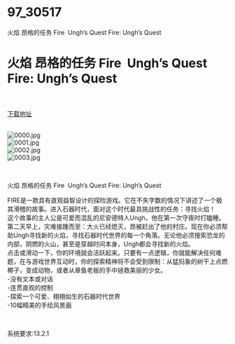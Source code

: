 # 97_30517
火焰 昂格的任务 Fire  Ungh’s Quest Fire: Ungh’s Quest
# 火焰 昂格的任务 Fire  Ungh’s Quest Fire: Ungh’s Quest
 <br/></br>
[下载地址](https://www.switch520.cc/article/30517 "下载地址")
<br/></br>

<p><img title="0000.jpg" src="https://www.switch520.cc/muke_img/2022_04_30_e65c6e687f095.jpg" alt="0000.jpg"><br>
<img title="0001.jpg" src="https://www.switch520.cc/muke_img/2022_04_30_7796a898b51b5.jpg" alt="0001.jpg"><br>
<img title="0002.jpg" src="https://www.switch520.cc/muke_img/2022_04_30_975fdfafce415.jpg" alt="0002.jpg"><br>
<img title="0003.jpg" src="https://www.switch520.cc/muke_img/2022_04_30_fd9251099dd28.jpg" alt="0003.jpg"></p>
<p>&nbsp;</p>
<p>火焰 昂格的任务 Fire&nbsp; Ungh’s Quest Fire: Ungh’s Quest</p>
<p>FIRE是一款具有直观益智设计的探险游戏。它在不失字数的情况下讲述了一个极其滑稽的故事。进入石器时代，面对这个时代最具挑战性的任务：寻找火焰！<br>
这个故事的主人公是可爱而混乱的尼安德特人Ungh，他在第一次守夜时打瞌睡。第二天早上，灾难接踵而至：大火已经熄灭，昂被赶出了他的村庄。现在你必须帮助Ungh寻找新的火焰，寻找石器时代世界的每一个角落。无论他必须搜索恐龙的内部，阴燃的火山，甚至是穿越时间本身，Ungh都会寻找新的火焰。<br>
点击或滑动一下，你的环境就会活跃起来。只要有一点逻辑，你就能解决任何难题，在与游戏世界互动时，你的探索精神将不会受到限制：从猛犸象的树干上点燃椰子，变成动物，或者从章鱼老板的手中拯救美丽的少女。<br>
-没有文本或对话<br>
-连贯直观的控制<br>
-探索一个可爱、栩栩如生的石器时代世界<br>
-10幅精美的手绘风景画</p>
<p>&nbsp;</p>
<p>系统要求:13.2.1</p>



